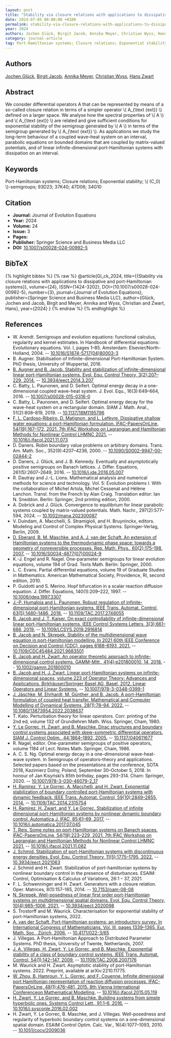 ```yaml
---
layout: post
title: "Stability via closure relations with applications to dissipative and port-Hamiltonian systems"
date: 2024-07-05 00:00:00 +0100
permalink: stability-via-closure-relations-with-applications-to-dissipative-and-port-hamiltonian-systems
year: 2024
authors: Jochen Glück, Birgit Jacob, Annika Meyer, Christian Wyss, Hans Zwart
category: journal-article
tag: Port-Hamiltonian systems; Closure relations; Exponential stability; \\( (C_0) \\)-semigroups; 93D23; 37K40; 47D06; 34G10
---
```

 
## Authors
[Jochen Glück](authors/jochen-gluck), [Birgit Jacob](authors/birgit-jacob), [Annika Meyer](authors/annika-meyer), [Christian Wyss](authors/christian-wyss), [Hans Zwart](authors/hans-zwart)
 
## Abstract
We consider differential operators A that can be represented by means of a so-called closure relation in terms of a simpler operator \\( A_{\text {ext}} \\) defined on a larger space. We analyse how the spectral properties of \\( A \\) and \\( A_{\text {ext}} \\) are related and give sufficient conditions for exponential stability of the semigroup generated by \\( A \\) in terms of the semigroup generated by \\( A_{\text {ext}} \\). As applications we study the long-term behaviour of a coupled wave–heat system on an interval, parabolic equations on bounded domains that are coupled by matrix-valued potentials, and of linear infinite-dimensional port-Hamiltonian systems with dissipation on an interval.
 
## Keywords
Port-Hamiltonian systems; Closure relations; Exponential stability; \\( (C_0) \\)-semigroups; 93D23; 37K40; 47D06; 34G10
 
## Citation
- **Journal:** Journal of Evolution Equations
- **Year:** 2024
- **Volume:** 24
- **Issue:** 3
- **Pages:** 
- **Publisher:** Springer Science and Business Media LLC
- **DOI:** [10.1007/s00028-024-00992-5](https://doi.org/10.1007/s00028-024-00992-5)
 
## BibTeX
{% highlight bibtex %}
{% raw %}
@article{Gl_ck_2024,
  title={{Stability via closure relations with applications to dissipative and port-Hamiltonian systems}},
  volume={24},
  ISSN={1424-3202},
  DOI={10.1007/s00028-024-00992-5},
  number={3},
  journal={Journal of Evolution Equations},
  publisher={Springer Science and Business Media LLC},
  author={Glück, Jochen and Jacob, Birgit and Meyer, Annika and Wyss, Christian and Zwart, Hans},
  year={2024}
}
{% endraw %}
{% endhighlight %}
 
## References
- W. Arendt. Semigroups and evolution equations: functional calculus, regularity and kernel estimates. In Handbook of differential equations: Evolutionary equations. Vol. I, pages 1–85. Amsterdam: Elsevier/North-Holland, 2004. -- [10.1016/S1874-5717(04)80003-3](https://doi.org/10.1016/S1874-5717(04)80003-3)
- B. Augner. Stabilisation of Infinite-dimensional Port-Hamiltonian System. PhD thesis, University of Wuppertal, 2016.
- [B. Augner and B. Jacob. Stability and stabilization of infinite-dimensional linear port-Hamiltonian systems. Evol. Equ. Control Theory, 3(2):207–229, 2014.](stability-and-stabilization-of-infinite-dimensional-linear-port-hamiltonian-systems) -- [10.3934/eect.2014.3.207](https://doi.org/10.3934/eect.2014.3.207)
- C. Batty, L. Paunonen, and D. Seifert. Optimal energy decay in a one-dimensional coupled wave-heat system. J. Evol. Equ., 16(3):649–664, 2016. -- [10.1007/s00028-015-0316-0](https://doi.org/10.1007/s00028-015-0316-0)
- C. Batty, L. Paunonen, and D. Seifert. Optimal energy decay for the wave-heat system on a rectangular domain. SIAM J. Math. Anal., 51(2):808–819, 2019. -- [10.1137/18M1195796](https://doi.org/10.1137/18M1195796)
- [F. L. Cardoso-Ribeiro, D. Matignon, and L. Lefèvre. Dissipative shallow water equations: a port-Hamiltonian formulation. IFAC-PapersOnLine, 54(19):167–172, 2021. 7th IFAC Workshop on Lagrangian and Hamiltonian Methods for Nonlinear Control LHMNC 2021.](dissipative-shallow-water-equations-a-port-hamiltonian-formulation) -- [10.1016/j.ifacol.2021.11.073](https://doi.org/10.1016/j.ifacol.2021.11.073)
- D. Daners. Robin boundary value problems on arbitrary domains. Trans. Am. Math. Soc., 352(9):4207–4236, 2000. -- [10.1090/S0002-9947-00-02444-2](https://doi.org/10.1090/S0002-9947-00-02444-2)
- D. Daners, J. Glück, and J. B. Kennedy. Eventually and asymptotically positive semigroups on Banach lattices. J. Differ. Equations, 261(5):2607–2649, 2016. -- [10.1016/j.jde.2016.05.007](https://doi.org/10.1016/j.jde.2016.05.007)
- R. Dautray and J.-L. Lions. Mathematical analysis and numerical methods for science and technology. Vol. 5: Evolution problems I. With the collaboration of Michel Artola, Michel Cessenat and Hélène Lanchon. Transl. from the French by Alan Craig. Translation editor: Ian N. Sneddon. Berlin: Springer, 2nd printing edition, 2000.
- A. Dobrick and J. Glück. Convergence to equilibrium for linear parabolic systems coupled by matrix-valued potentials. Math. Nachr., 297(2):577–594, 2024. -- [10.1002/mana.202300087](https://doi.org/10.1002/mana.202300087)
- V. Duindam, A. Macchelli, S. Stramigioli, and H. Bruyninckx, editors. Modeling and Control of Complex Physical Systems. Springer-Verlag, Berlin, 2009.
- [D. Eberard, B. M. Maschke, and A. J. van der Schaft. An extension of Hamiltonian systems to the thermodynamic phase space: towards a geometry of nonreversible processes. Rep. Math. Phys., 60(2):175–198, 2007.](an-extension-of-hamiltonian-systems-to-the-thermodynamic-phase-space-towards-a-geometry-of-nonreversible-processes) -- [10.1016/S0034-4877(07)00024-9](https://doi.org/10.1016/S0034-4877(07)00024-9)
- K.-J. Engel and R. Nagel. One-parameter semigroups for linear evolution equations, volume 194 of Grad. Texts Math. Berlin: Springer, 2000.
- L. C. Evans. Partial differential equations, volume 19 of Graduate Studies in Mathematics. American Mathematical Society, Providence, RI, second edition, 2010.
- P. Guidotti and S. Merino. Hopf bifurcation in a scalar reaction diffusion equation. J. Differ. Equations, 140(1):209–222, 1997. -- [10.1006/jdeq.1997.3307](https://doi.org/10.1006/jdeq.1997.3307)
- [J.-P. Humaloja and L. Paunonen. Robust regulation of infinite-dimensional port-Hamiltonian systems. IEEE Trans. Automat. Control, 63(5):1480–1486, 2018.](robust-regulation-of-infinite-dimensional-port-hamiltonian-systems) -- [10.1109/TAC.2017.2748055](https://doi.org/10.1109/TAC.2017.2748055)
- [B. Jacob and J. T. Kaiser. On exact controllability of infinite-dimensional linear port-Hamiltonian systems. IEEE Control Systems Letters, 3(3):661–666, 2019.](on-exact-controllability-of-infinite-dimensional-linear-port-hamiltonian-systems) -- [10.1109/LCSYS.2019.2916814](https://doi.org/10.1109/LCSYS.2019.2916814)
- [B. Jacob and N. Skrepek. Stability of the multidimensional wave equation in port-Hamiltonian modelling. In 2021 60th IEEE Conference on Decision and Control (CDC), pages 6188–6193, 2021.](stability-of-the-multidimensional-wave-equation-in-port-hamiltonian-modelling) -- [10.1109/CDC45484.2021.9683501](https://doi.org/10.1109/CDC45484.2021.9683501)
- [B. Jacob and H. Zwart. An operator theoretic approach to infinite-dimensional control systems. GAMM-Mitt., 41(4):e201800010, 14, 2018.](an-operator-theoretic-approach-to-infinite-dimensional-control-systems) -- [10.1002/gamm.201800010](https://doi.org/10.1002/gamm.201800010)
- [B. Jacob and H. J. Zwart. Linear port-Hamiltonian systems on infinite-dimensional spaces, volume 223 of Operator Theory: Advances and Applications. Birkhäuser/Springer Basel AG, Basel, 2012. Linear Operators and Linear Systems.](linear-port-hamiltonian-systems-on-infinite-dimensional-spaces) -- [10.1007/978-3-0348-0399-1](https://doi.org/10.1007/978-3-0348-0399-1)
- [J. Jäschke, M. Ehrhardt, M. Günther, and B. Jacob. A port-Hamiltonian formulation of coupled heat transfer. Mathematical and Computer Modelling of Dynamical Systems, 28(1):78–94, 2022.](a-port-hamiltonian-formulation-of-coupled-heat-transfer) -- [10.1080/13873954.2022.2038637](https://doi.org/10.1080/13873954.2022.2038637)
- T. Kato. Perturbation theory for linear operators. Corr. printing of the 2nd ed, volume 132 of Grundlehren Math. Wiss. Springer, Cham, 1980.
- [Y. Le Gorrec, H. Zwart, and B. Maschke. Dirac structures and boundary control systems associated with skew-symmetric differential operators. SIAM J. Control Optim., 44:1864–1892, 2005.](dirac-structures-and-boundary-control-systems-associated-with-skew-symmetric-differential-operators) -- [10.1137/040611677](https://doi.org/10.1137/040611677)
- R. Nagel, editor. One-parameter semigroups of positive operators, volume 1184 of Lect. Notes Math. Springer, Cham, 1986.
- A. C. S. Ng. Optimal energy decay in a one-dimensional wave-heat-wave system. In Semigroups of operators–theory and applications. Selected papers based on the presentations at the conference, SOTA 2018, Kazimierz Dolny, Poland, September 30–October 5, 2018. In honour of Jan Kisyński’s 85th birthday, pages 293–314. Cham: Springer, 2020. -- [10.1007/978-3-030-46079-2_17](https://doi.org/10.1007/978-3-030-46079-2_17)
- [H. Ramírez, Y. Le Gorrec, A. Macchelli, and H. Zwart. Exponential stabilization of boundary controlled port-Hamiltonian systems with dynamic feedback. IEEE Trans. Automat. Control, 59(10):2849–2855, 2014.](exponential-stabilization-of-boundary-controlled-port-hamiltonian-systems-with-dynamic-feedback) -- [10.1109/TAC.2014.2315754](https://doi.org/10.1109/TAC.2014.2315754)
- [H. Ramírez, H. Zwart, and Y. Le Gorrec. Stabilization of infinite dimensional port-Hamiltonian systems by nonlinear dynamic boundary control. Automatica J. IFAC, 85:61–69, 2017.](stabilization-of-infinite-dimensional-port-hamiltonian-systems-by-nonlinear-dynamic-boundary-control) -- [10.1016/j.automatica.2017.07.045](https://doi.org/10.1016/j.automatica.2017.07.045)
- [T. Reis. Some notes on port-Hamiltonian systems on Banach spaces. IFAC-PapersOnLine, 54(19):223–229, 2021. 7th IFAC Workshop on Lagrangian and Hamiltonian Methods for Nonlinear Control LHMNC 2021.](some-notes-on-port-hamiltonian-systems-on-banach-spaces) -- [10.1016/j.ifacol.2021.11.082](https://doi.org/10.1016/j.ifacol.2021.11.082)
- [J. Schmid. Stabilization of port-Hamiltonian systems with discontinuous energy densities. Evol. Equ. Control Theory, 11(5):1775–1795, 2022.](stabilization-of-port-hamiltonian-systems-with-discontinuous-energy-densities) -- [10.3934/eect.2021063](https://doi.org/10.3934/eect.2021063)
- J. Schmid and H. Zwart. Stabilization of port-hamiltonian systems by nonlinear boundary control in the presence of disturbances. ESAIM: Control, Optimisation & Calculus of Variations, 26:1 – 37, 2021.
- F. L. Schwenninger and H. Zwart. Generators with a closure relation. Oper. Matrices, 8(1):157–165, 2014. -- [10.7153/oam-08-08](https://doi.org/10.7153/oam-08-08)
- [N. Skrepek. Well-posedness of linear first order port-Hamiltonian systems on multidimensional spatial domains. Evol. Equ. Control Theory, 10(4):965–1006, 2021.](well-posedness-of-linear-first-order-port-hamiltonian-systems-on-multidimensional-spatial-domains) -- [10.3934/eect.2020098](https://doi.org/10.3934/eect.2020098)
- S. Trostorff and M. Waurick. Characterisation for exponential stability of port-Hamiltonian systems, 2022.
- [A. van der Schaft. Port-Hamiltonian systems: an introductory survey. In International Congress of Mathematicians. Vol. III, pages 1339–1365. Eur. Math. Soc., Zürich, 2006.](port-hamiltonian-systems-an-introductory-survey) -- [10.4171/022-3/65](https://doi.org/10.4171/022-3/65)
- J. Villegas. A Port-Hamiltonian Approach to Distributed Parameter Systems. PhD thesis, University of Twente, Netherlands, 2007.
- [J. A. Villegas, H. Zwart, Y. Le Gorrec, and B. Maschke. Exponential stability of a class of boundary control systems. IEEE Trans. Automat. Control, 54(1):142–147, 2009.](exponential-stability-of-a-class-of-boundary-control-systems) -- [10.1109/TAC.2008.2007176](https://doi.org/10.1109/TAC.2008.2007176)
- M. Waurick and H. Zwart. Asymptotic stability of port-Hamiltonian systems. 2022. Preprint, available at arXiv:2210.11775.
- [W. Zhou, B. Hamroun, Y. L. Gorrec, and F. Couenne. Infinite dimensional port Hamiltonian representation of reaction diffusion processes. IFAC-PapersOnLine, 48(1):476–481, 2015. 8th Vienna International Conferenceon Mathematical Modelling.](infinite-dimensional-port-hamiltonian-representation-of-reaction-diffusion-processes) -- [10.1016/j.ifacol.2015.05.119](https://doi.org/10.1016/j.ifacol.2015.05.119)
- [H. Zwart, Y. Le Gorrec, and B. Maschke. Building systems from simple hyperbolic ones. Systems Control Lett., 91:1–6, 2016.](building-systems-from-simple-hyperbolic-ones) -- [10.1016/j.sysconle.2016.02.002](https://doi.org/10.1016/j.sysconle.2016.02.002)
- H. Zwart, Y. Le Gorrec, B. Maschke, and J. Villegas. Well-posedness and regularity of hyperbolic boundary control systems on a one-dimensional spatial domain. ESAIM Control Optim. Calc. Var., 16(4):1077–1093, 2010. -- [10.1051/cocv/2009036](https://doi.org/10.1051/cocv/2009036)

